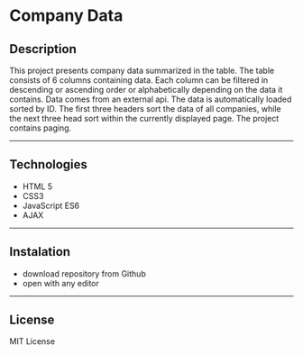 # Company Data

## Description

This project presents company data summarized in the table.
The table consists of 6 columns containing data. Each column can be filtered in descending or ascending order 
or alphabetically depending on the data it contains. Data comes from an external api.
The data is automatically loaded sorted by ID.
The first three headers sort the data of all companies, while the next three head sort within the currently displayed page.
The project contains paging.

----------------------------------------

## Technologies

  * HTML 5
  * CSS3
  * JavaScript ES6
  * AJAX
--------------------------------------------

## Instalation
  - download repository from Github
  - open with any editor
--------------------------------------------

## License

  MIT License
